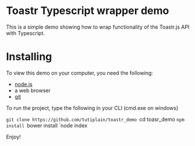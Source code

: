 # Toastr Typescript wrapper demo

  This is a simple demo showing how to wrap functionality of the Toastr.js API with Typescript.

# Installing

  To view this demo on your computer, you need the following:
  * [node.js](http://nodejs.org)
  * a web browser
  * [git](https://git-for-windows.github.io/)

  To run the project, type the following in your CLI (cmd.exe on windows)

  `git clone https://github.com/tutiplain/toastr_demo
  `cd toasr_demo
  `npm install
  `bower install
  `node index

  Enjoy!

